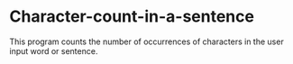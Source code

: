 # Character-count-in-a-sentence
This program counts the number of occurrences of characters in the user input word or sentence.
